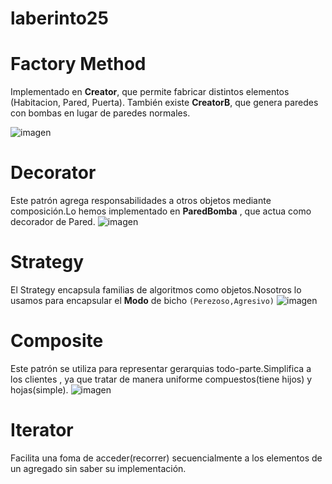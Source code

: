 # laberinto25

# Factory Method

Implementado en **Creator**, que permite fabricar distintos elementos (Habitacion, Pared, Puerta). También existe **CreatorB**, que genera paredes con bombas en lugar de paredes normales.

![imagen](https://github.com/user-attachments/assets/4491c1ab-cf8f-4eb5-a678-f7972e0712e8)

# Decorator 
Este patrón agrega responsabilidades a otros objetos mediante composición.Lo hemos implementado en **ParedBomba** , que actua como decorador de Pared.
![imagen](https://github.com/user-attachments/assets/d706dbda-0d6f-48a9-8d2b-ee524c83020c)

# Strategy 
El Strategy encapsula familias de algoritmos como objetos.Nosotros lo usamos para encapsular el **Modo** de bicho `(Perezoso,Agresivo)`
![imagen](https://github.com/user-attachments/assets/37aa7a0a-c904-4322-97ba-ef01399e5d38)

# Composite
Este patrón se utiliza para representar gerarquias todo-parte.Simplifica a los clientes , ya que tratar de manera uniforme compuestos(tiene hijos) y hojas(simple).
![imagen](https://github.com/user-attachments/assets/382e64be-7dc3-4f88-895d-79671585694e)

# Iterator 
Facilita una foma de acceder(recorrer) secuencialmente a los elementos de un agregado sin saber su implementación.





